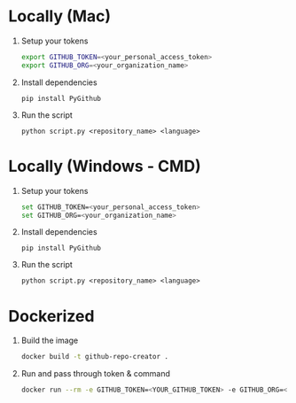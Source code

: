 # Locally (Mac)

1. Setup your tokens
    ```bash
    export GITHUB_TOKEN=<your_personal_access_token>
    export GITHUB_ORG=<your_organization_name>
    ```

2. Install dependencies 
    ```
    pip install PyGithub
    ```

3. Run the script
    ```
    python script.py <repository_name> <language>
    ```

# Locally (Windows - CMD)

1. Setup your tokens
    ```bash
    set GITHUB_TOKEN=<your_personal_access_token>
    set GITHUB_ORG=<your_organization_name>
    ```

2. Install dependencies 
    ```
    pip install PyGithub
    ```

3. Run the script
    ```
    python script.py <repository_name> <language>
    ```

# Dockerized

1. Build the image
   ```bash
   docker build -t github-repo-creator .
   ```

2. Run and pass through token & command
   ```bash
   docker run --rm -e GITHUB_TOKEN=<YOUR_GITHUB_TOKEN> -e GITHUB_ORG=<YOUR_GITHUB_ORG> github-repo-creator python script.py <GITHUB_REPOSITORY_NAME> <CHOOSEN_LANGUAGE>
   ```
